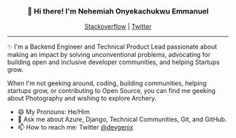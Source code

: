 
<h3 align="center">👋 Hi there! I'm Nehemiah Onyekachukwu Emmanuel</h3>
<p align="center">
  <a href="https://stackoverflow.com/users/15059970/nehemiah-onyekachukwu-emmanuel">Stackoverflow</a> |
  <a href="https://twitter.com/devgenix">Twitter</a>
</p>

---
✨ I'm a Backend Engineer and Technical Product Lead passionate about making an impact by solving unconventional problems, advocating for building open and inclusive developer communities, and helping Startups grow.

When I'm not geeking around, coding, building communities, helping startups grow, or contributing to Open Source, you can find me geeking about Photography and wishing to explore Archery.


- 😄 My Pronouns: He/Him   
- 💬 Ask me about Azure, Django, Technical Communities, Git, and GitHub.
- 📫 How to reach me: Twitter [@devgenix](https://twitter.com/devgenix)


